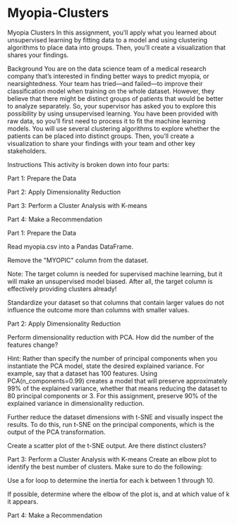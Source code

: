 # Myopia-Clusters
Myopia Clusters
In this assignment, you’ll apply what you learned about unsupervised learning by fitting data to a model and using clustering algorithms to place data into groups. Then, you’ll create a visualization that shares your findings.

Background
You are on the data science team of a medical research company that’s interested in finding better ways to predict myopia, or nearsightedness. Your team has tried—and failed—to improve their classification model when training on the whole dataset. However, they believe that there might be distinct groups of patients that would be better to analyze separately. So, your supervisor has asked you to explore this possibility by using unsupervised learning.
You have been provided with raw data, so you’ll first need to process it to fit the machine learning models. You will use several clustering algorithms to explore whether the patients can be placed into distinct groups. Then, you’ll create a visualization to share your findings with your team and other key stakeholders.

Instructions
This activity is broken down into four parts:


Part 1: Prepare the Data


Part 2: Apply Dimensionality Reduction


Part 3: Perform a Cluster Analysis with K-means


Part 4: Make a Recommendation



Part 1: Prepare the Data


Read myopia.csv into a Pandas DataFrame.


Remove the "MYOPIC" column from the dataset.


Note: The target column is needed for supervised machine learning, but it will make an unsupervised model biased. After all, the target column is effectively providing clusters already!



Standardize your dataset so that columns that contain larger values do not influence the outcome more than columns with smaller values.



Part 2: Apply Dimensionality Reduction

Perform dimensionality reduction with PCA. How did the number of the features change?



Hint: Rather than specify the number of principal components when you instantiate the PCA model, state the desired explained variance. For example, say that a dataset has 100 features. Using PCA(n_components=0.99) creates a model that will preserve approximately 99% of the explained variance, whether that means reducing the dataset to 80 principal components or 3. For this assignment, preserve 90% of the explained variance in dimensionality reduction.



Further reduce the dataset dimensions with t-SNE and visually inspect the results. To do this, run t-SNE on the principal components, which is the output of the PCA transformation.


Create a scatter plot of the t-SNE output. Are there distinct clusters?



Part 3: Perform a Cluster Analysis with K-means
Create an elbow plot to identify the best number of clusters. Make sure to do the following:


Use a for loop to determine the inertia for each k between 1 through 10.


If possible, determine where the elbow of the plot is, and at which value of k it appears.



Part 4: Make a Recommendation
